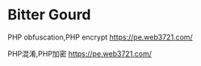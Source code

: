 Bitter Gourd
==========

PHP obfuscation,PHP encrypt https://pe.web3721.com/

PHP混淆,PHP加密 https://pe.web3721.com/